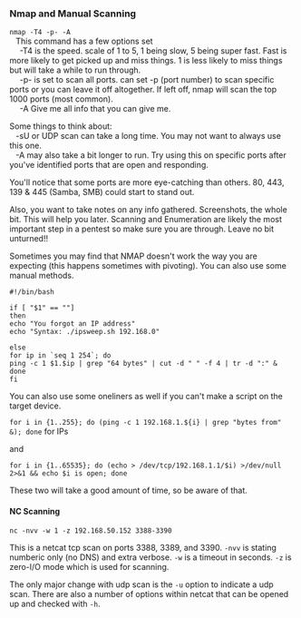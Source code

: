 ### Nmap and Manual Scanning

`nmap -T4 -p- -A`  
&ensp;	This command has a few options set  
&ensp;&ensp;		-T4 is the speed.  scale of 1 to 5, 1 being slow, 5 being super fast.  Fast is more likely to get picked up and miss things.  1 is less likely to miss things but will take a while to run through.  
&ensp;&ensp;		-p- is set to scan all ports.  can set -p (port number) to scan specific ports or you can leave it off altogether.  If left off, nmap will scan the top 1000 ports (most common).  
&ensp;&ensp;		-A Give me all info that you can give me.  

Some things to think about:  
&ensp;	-sU or UDP scan can take a long time.  You may not want to always use this one.  
&ensp;	-A may also take a bit longer to run.  Try using this on specific ports after you've identified ports that are open and responding.  

You'll notice that some ports are more eye-catching than others.  80, 443, 139 & 445 (Samba, SMB) could start to stand out.

Also, you want to take notes on any info gathered.  Screenshots, the whole bit.  This will help you later.  Scanning and Enumeration are likely the most important step in a pentest so make sure you are through.  Leave no bit unturned!!

Sometimes you may find that NMAP doesn't work the way you are expecting (this happens sometimes with pivoting).  You can also use some manual methods.

```
#!/bin/bash

if [ "$1" == ""]
then
echo "You forgot an IP address"
echo "Syntax: ./ipsweep.sh 192.168.0"

else
for ip in `seq 1 254`; do
ping -c 1 $1.$ip | grep "64 bytes" | cut -d " " -f 4 | tr -d ":" &
done 
fi
```

You can also use some oneliners as well if you can't make a script on the target device.

`for i in {1..255}; do (ping -c 1 192.168.1.${i} | grep "bytes from" &); done` for IPs

and

`for i in {1..65535}; do (echo > /dev/tcp/192.168.1.1/$i) >/dev/null 2>&1 && echo $i is open; done`

These two will take a good amount of time, so be aware of that.

#### NC Scanning

`nc -nvv -w 1 -z 192.168.50.152 3388-3390`

This is a netcat tcp scan on ports 3388, 3389, and 3390.  `-nvv` is stating numberic only (no DNS) and extra verbose.  `-w` is a timeout in seconds.  `-z` is zero-I/O mode which is used for scanning.

The only major change with udp scan is the `-u` option to indicate a udp scan.  There are also a number of options within netcat that can be opened up and checked with `-h`.